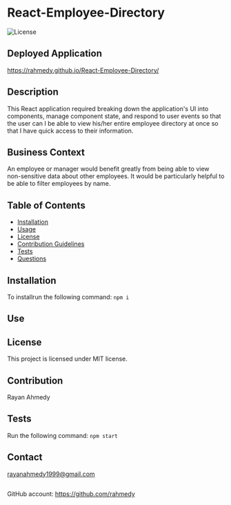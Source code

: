 # React-Employee-Directory
      
    
![License](/Users/rayanahmedy/Desktop/GTBootcamp/Homework/React-Employee-Directory/public/demo.png)

## Deployed Application 
https://rahmedy.github.io/React-Employee-Directory/
## Description
This React application required breaking down the application's UI into components, manage component state, and respond to user events so that the user can I be able to view his/her entire employee directory at once so that I have quick access to their information.

## Business Context
An employee or manager would benefit greatly from being able to view non-sensitive data about other employees. It would be particularly helpful to be able to filter employees by name.

## Table of Contents
* [Installation](#installation)
* [Usage](#usage)
* [License](#license)
* [Contribution Guidelines](#contribution-guidelines)
* [Tests](#tests)
* [Questions](#questions)
## Installation
To installrun the following command:
``` npm i ```
## Use

## License
This project is licensed under MIT license.
## Contribution 
Rayan Ahmedy
## Tests
Run the following command:
``` npm start ```


## Contact
rayanahmedy1999@gmail.com
##
GitHub account:  https://github.com/rahmedy

